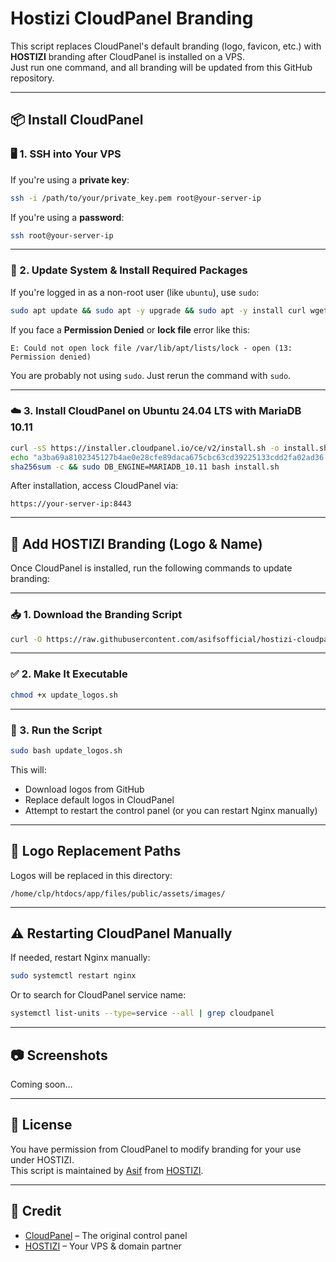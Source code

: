 
# Hostizi CloudPanel Branding

This script replaces CloudPanel's default branding (logo, favicon, etc.) with **HOSTIZI** branding after CloudPanel is installed on a VPS.  
Just run one command, and all branding will be updated from this GitHub repository.

---

## 📦 Install CloudPanel

### 🖥️ 1. SSH into Your VPS

If you're using a **private key**:
```bash
ssh -i /path/to/your/private_key.pem root@your-server-ip
```

If you're using a **password**:
```bash
ssh root@your-server-ip
```

---

### 🔄 2. Update System & Install Required Packages

If you're logged in as a non-root user (like `ubuntu`), use `sudo`:

```bash
sudo apt update && sudo apt -y upgrade && sudo apt -y install curl wget sudo
```

If you face a **Permission Denied** or **lock file** error like this:

```
E: Could not open lock file /var/lib/apt/lists/lock - open (13: Permission denied)
```

You are probably not using `sudo`. Just rerun the command with `sudo`.

---

### ☁️ 3. Install CloudPanel on Ubuntu 24.04 LTS with MariaDB 10.11

```bash
curl -sS https://installer.cloudpanel.io/ce/v2/install.sh -o install.sh && \
echo "a3ba69a8102345127b4ae0e28cfe89daca675cbc63cd39225133cdd2fa02ad36 install.sh" | \
sha256sum -c && sudo DB_ENGINE=MARIADB_10.11 bash install.sh
```

After installation, access CloudPanel via:

```
https://your-server-ip:8443
```

---

## 🎨 Add HOSTIZI Branding (Logo & Name)

Once CloudPanel is installed, run the following commands to update branding:

---

### 📥 1. Download the Branding Script

```bash
curl -O https://raw.githubusercontent.com/asifsofficial/hostizi-cloudpanel/main/update_logos.sh
```

---

### ✅ 2. Make It Executable

```bash
chmod +x update_logos.sh
```

---

### 🚀 3. Run the Script

```bash
sudo bash update_logos.sh
```

This will:

- Download logos from GitHub
- Replace default logos in CloudPanel
- Attempt to restart the control panel (or you can restart Nginx manually)

---

## 📁 Logo Replacement Paths

Logos will be replaced in this directory:

```
/home/clp/htdocs/app/files/public/assets/images/
```

---

## ⚠️ Restarting CloudPanel Manually

If needed, restart Nginx manually:

```bash
sudo systemctl restart nginx
```

Or to search for CloudPanel service name:

```bash
systemctl list-units --type=service --all | grep cloudpanel
```

---

## 📷 Screenshots

Coming soon...

---

## 🤝 License

You have permission from CloudPanel to modify branding for your use under HOSTIZI.  
This script is maintained by [Asif](https://github.com/asifsofficial) from [HOSTIZI](https://hostizi.com).

---

## 🧡 Credit

- [CloudPanel](https://www.cloudpanel.io/) – The original control panel  
- [HOSTIZI](https://hostizi.com) – Your VPS & domain partner
